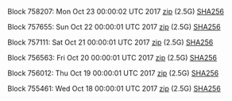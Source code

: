 Block 758207: Mon Oct 23 00:00:02 UTC 2017 [zip](https://transfer.sh/yFtOA/bootstrap.dat.20171023.zip) (2.5G) [SHA256](https://transfer.sh/8jk5k/sha256.txt)

Block 757655: Sun Oct 22 00:00:01 UTC 2017 [zip](https://transfer.sh/U1MWX/bootstrap.dat.20171022.zip) (2.5G) [SHA256](https://transfer.sh/mLFMv/sha256.txt)

Block 757111: Sat Oct 21 00:00:01 UTC 2017 [zip](https://transfer.sh/TLKIK/bootstrap.dat.20171021.zip) (2.5G) [SHA256](https://transfer.sh/6dKXj/sha256.txt)

Block 756563: Fri Oct 20 00:00:01 UTC 2017 [zip](https://transfer.sh/IwCZn/bootstrap.dat.20171020.zip) (2.5G) [SHA256](https://transfer.sh/iOZqv/sha256.txt)

Block 756012: Thu Oct 19 00:00:01 UTC 2017 [zip](https://transfer.sh/k54XJ/bootstrap.dat.20171019.zip) (2.5G) [SHA256](https://transfer.sh/A5DqQ/sha256.txt)

Block 755461: Wed Oct 18 00:00:01 UTC 2017 [zip](https://transfer.sh/Hc7i7/bootstrap.dat.20171018.zip) (2.5G) [SHA256](https://transfer.sh/6VesO/sha256.txt)
